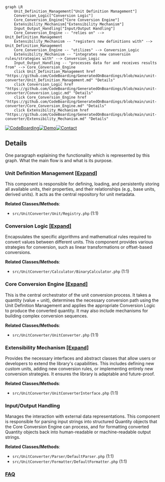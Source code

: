 ```mermaid
graph LR
    Unit_Definition_Management["Unit Definition Management"]
    Conversion_Logic["Conversion Logic"]
    Core_Conversion_Engine["Core Conversion Engine"]
    Extensibility_Mechanism["Extensibility Mechanism"]
    Input_Output_Handling["Input/Output Handling"]
    Core_Conversion_Engine -- "relies on" --> Unit_Definition_Management
    Extensibility_Mechanism -- "registers new definitions with" --> Unit_Definition_Management
    Core_Conversion_Engine -- "utilizes" --> Conversion_Logic
    Extensibility_Mechanism -- "integrates new conversion rules/strategies with" --> Conversion_Logic
    Input_Output_Handling -- "processes data for and receives results from" --> Core_Conversion_Engine
    click Unit_Definition_Management href "https://github.com/CodeBoarding/GeneratedOnBoardings/blob/main/unit-converter/Unit_Definition_Management.md" "Details"
    click Conversion_Logic href "https://github.com/CodeBoarding/GeneratedOnBoardings/blob/main/unit-converter/Conversion_Logic.md" "Details"
    click Core_Conversion_Engine href "https://github.com/CodeBoarding/GeneratedOnBoardings/blob/main/unit-converter/Core_Conversion_Engine.md" "Details"
    click Extensibility_Mechanism href "https://github.com/CodeBoarding/GeneratedOnBoardings/blob/main/unit-converter/Extensibility_Mechanism.md" "Details"
```

[![CodeBoarding](https://img.shields.io/badge/Generated%20by-CodeBoarding-9cf?style=flat-square)](https://github.com/CodeBoarding/CodeBoarding)[![Demo](https://img.shields.io/badge/Try%20our-Demo-blue?style=flat-square)](https://www.codeboarding.org/demo)[![Contact](https://img.shields.io/badge/Contact%20us%20-%20contact@codeboarding.org-lightgrey?style=flat-square)](mailto:contact@codeboarding.org)

## Details

One paragraph explaining the functionality which is represented by this graph. What the main flow is and what is its purpose.

### Unit Definition Management [[Expand]](./Unit_Definition_Management.md)
This component is responsible for defining, loading, and persistently storing all available units, their properties, and their relationships (e.g., base units, derived units). It acts as the central repository for unit metadata.


**Related Classes/Methods**:

- `src/UnitConverter/Unit/Registry.php` (1:1)


### Conversion Logic [[Expand]](./Conversion_Logic.md)
Encapsulates the specific algorithms and mathematical rules required to convert values between different units. This component provides various strategies for conversion, such as linear transformations or offset-based conversions.


**Related Classes/Methods**:

- `src/UnitConverter/Calculator/BinaryCalculator.php` (1:1)


### Core Conversion Engine [[Expand]](./Core_Conversion_Engine.md)
This is the central orchestrator of the unit conversion process. It takes a quantity (value + unit), determines the necessary conversion path using the Unit Definition Management and applies the appropriate Conversion Logic to produce the converted quantity. It may also include mechanisms for building complex conversion sequences.


**Related Classes/Methods**:

- `src/UnitConverter/UnitConverter.php` (1:1)


### Extensibility Mechanism [[Expand]](./Extensibility_Mechanism.md)
Provides the necessary interfaces and abstract classes that allow users or developers to extend the library's capabilities. This includes defining new custom units, adding new conversion rules, or implementing entirely new conversion strategies. It ensures the library is adaptable and future-proof.


**Related Classes/Methods**:

- `src/UnitConverter/UnitConverterInterface.php` (1:1)


### Input/Output Handling
Manages the interaction with external data representations. This component is responsible for parsing input strings into structured Quantity objects that the Core Conversion Engine can process, and for formatting converted Quantity objects back into human-readable or machine-readable output strings.


**Related Classes/Methods**:

- `src/UnitConverter/Parser/DefaultParser.php` (1:1)
- `src/UnitConverter/Formatter/DefaultFormatter.php` (1:1)




### [FAQ](https://github.com/CodeBoarding/GeneratedOnBoardings/tree/main?tab=readme-ov-file#faq)